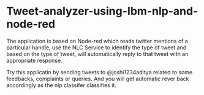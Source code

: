 # Tweet-analyzer-using-Ibm-nlp-and-node-red
The application is based on Node-red which reads twitter mentions of a particular handle, use the NLC Service to identify the type of tweet and based on the type of tweet, will automatically reply to that tweet with an appropriate response.


Try this applicatin by sending tweets to @joshi1234aditya related to some feedbacks, complaints or queries. And you will get automatic rever back accordingly as the nlp classifer classifies it.
